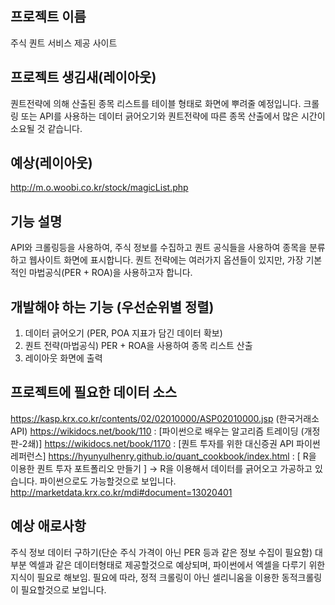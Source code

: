 ## 프로젝트 이름 
주식 퀀트 서비스 제공 사이트

## 프로젝트 생김새(레이아웃) 
퀀트전략에 의해 산출된 종목 리스트를 테이블 형태로 화면에 뿌려줄 예정입니다.
크롤링 또는 API를 사용하는 데이터 긁어오기와 퀀트전략에 따른 종목 산출에서 많은 시간이 소요될 것 같습니다.

## 예상(레이아웃)
http://m.o.woobi.co.kr/stock/magicList.php

##  기능 설명
API와 크롤링등을 사용하여, 주식 정보를 수집하고 퀀트 공식들을 사용하여 종목을 분류하고 웹사이트 화면에 표시합니다. 
퀀트 전략에는 여러가지 옵션들이 있지만, 가장 기본적인 마법공식(PER + ROA)을 사용하고자 합니다.

## 개발해야 하는 기능 (우선순위별 정렬) 

1. 데이터 긁어오기 (PER, POA 지표가 담긴 데이터 확보)
2. 퀀트 전략(마법공식) PER + ROA을 사용하여 종목 리스트 산출
3. 레이아웃 화면에 출력


## 프로젝트에 필요한 데이터 소스
https://kasp.krx.co.kr/contents/02/02010000/ASP02010000.jsp (한국거래소 API)
https://wikidocs.net/book/110 :  [파이썬으로 배우는 알고리즘 트레이딩 (개정판-2쇄)]
https://wikidocs.net/book/1170 : [퀀트 투자를 위한 대신증권 API 파이썬 레퍼런스]
https://hyunyulhenry.github.io/quant_cookbook/index.html :  [ R을 이용한 퀀트 투자 포트폴리오 만들기 ]
 -> R을 이용해서 데이터를 긁어오고 가공하고 있습니다. 파이썬으로도 가능할것으로 보입니다.
http://marketdata.krx.co.kr/mdi#document=13020401
 

## 예상 애로사항
주식 정보 데이터 구하기(단순 주식 가격이 아닌 PER 등과 같은 정보 수집이 필요함)
대부분 엑셀과 같은 데이터형태로 제공할것으로 예상되며, 파이썬에서 엑셀을 다루기 위한 지식이 필요로 해보임. 
필요에 따라, 정적 크롤링이 아닌 셀리니움을 이용한 동적크롤링이 필요할것으로 보입니다.


